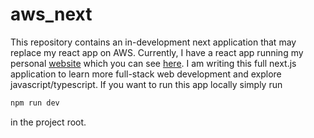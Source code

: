 # aws_next
This repository contains an in-development next application that may replace my react app on AWS. Currently, I have a react app running my personal [website](http://3.137.218.70/) which you can see [here](https://github.com/wboulton/personalsite/tree/main/public_website). I am writing this full next.js application to learn more full-stack web development and explore javascript/typescript. If you want to run this app locally simply run
```bash
npm run dev
```
in the project root. 
